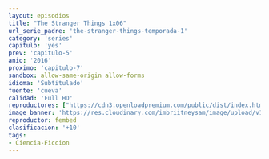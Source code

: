 ```yaml
---
layout: episodios
title: "The Stranger Things 1x06"
url_serie_padre: 'the-stranger-things-temporada-1'
category: 'series'
capitulo: 'yes'
prev: 'capitulo-5'
anio: '2016'
proximo: 'capitulo-7'
sandbox: allow-same-origin allow-forms
idioma: 'Subtitulado'
fuente: 'cueva'
calidad: 'Full HD'
reproductores: ["https://cdn3.openloadpremium.com/public/dist/index.html?id=e7ffabec6026c2b9d4932f90b3172adc"]
image_banner: 'https://res.cloudinary.com/imbriitneysam/image/upload/v1546468955/stranger1-banner-min.jpg'
reproductor: fembed
clasificacion: '+10'
tags:
- Ciencia-Ficcion
---
```












